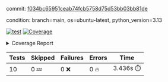 commit: [f034bc65951ceab74fcb5758d75d53bb03bb81de](https://github.com/rcmdnk/hydra-utils/tree/f034bc65951ceab74fcb5758d75d53bb03bb81de)

condition: branch=main, os=ubuntu-latest, python_version=3.13

[![test](https://github.com/rcmdnk/hydra-utils/actions/workflows/test.yml/badge.svg)](https://github.com/rcmdnk/hydra-utils/actions/runs/16584305590)
<a href="https://github.com/rcmdnk/hydra-utils/blob/f034bc65951ceab74fcb5758d75d53bb03bb81de/README.md"><img alt="Coverage" src="https://img.shields.io/badge/Coverage-73%25-yellow.svg" /></a><details><summary>Coverage Report </summary><table><tr><th>File</th><th>Stmts</th><th>Miss</th><th>Cover</th><th>Missing</th></tr><tbody><tr><td colspan="5"><b>src/hydra_utils</b></td></tr><tr><td>&nbsp; &nbsp;<a href="https://github.com/rcmdnk/hydra-utils/blob/f034bc65951ceab74fcb5758d75d53bb03bb81de/src/hydra_utils/utils.py">utils.py</a></td><td>182</td><td>53</td><td>71%</td><td><a href="https://github.com/rcmdnk/hydra-utils/blob/f034bc65951ceab74fcb5758d75d53bb03bb81de/src/hydra_utils/utils.py#L20-L25">20&ndash;25</a>, <a href="https://github.com/rcmdnk/hydra-utils/blob/f034bc65951ceab74fcb5758d75d53bb03bb81de/src/hydra_utils/utils.py#L76-L78">76&ndash;78</a>, <a href="https://github.com/rcmdnk/hydra-utils/blob/f034bc65951ceab74fcb5758d75d53bb03bb81de/src/hydra_utils/utils.py#L84-L85">84&ndash;85</a>, <a href="https://github.com/rcmdnk/hydra-utils/blob/f034bc65951ceab74fcb5758d75d53bb03bb81de/src/hydra_utils/utils.py#L107">107</a>, <a href="https://github.com/rcmdnk/hydra-utils/blob/f034bc65951ceab74fcb5758d75d53bb03bb81de/src/hydra_utils/utils.py#L109">109</a>, <a href="https://github.com/rcmdnk/hydra-utils/blob/f034bc65951ceab74fcb5758d75d53bb03bb81de/src/hydra_utils/utils.py#L133">133</a>, <a href="https://github.com/rcmdnk/hydra-utils/blob/f034bc65951ceab74fcb5758d75d53bb03bb81de/src/hydra_utils/utils.py#L136-L137">136&ndash;137</a>, <a href="https://github.com/rcmdnk/hydra-utils/blob/f034bc65951ceab74fcb5758d75d53bb03bb81de/src/hydra_utils/utils.py#L154-L157">154&ndash;157</a>, <a href="https://github.com/rcmdnk/hydra-utils/blob/f034bc65951ceab74fcb5758d75d53bb03bb81de/src/hydra_utils/utils.py#L159-L160">159&ndash;160</a>, <a href="https://github.com/rcmdnk/hydra-utils/blob/f034bc65951ceab74fcb5758d75d53bb03bb81de/src/hydra_utils/utils.py#L175-L177">175&ndash;177</a>, <a href="https://github.com/rcmdnk/hydra-utils/blob/f034bc65951ceab74fcb5758d75d53bb03bb81de/src/hydra_utils/utils.py#L182-L184">182&ndash;184</a>, <a href="https://github.com/rcmdnk/hydra-utils/blob/f034bc65951ceab74fcb5758d75d53bb03bb81de/src/hydra_utils/utils.py#L197-L200">197&ndash;200</a>, <a href="https://github.com/rcmdnk/hydra-utils/blob/f034bc65951ceab74fcb5758d75d53bb03bb81de/src/hydra_utils/utils.py#L211-L214">211&ndash;214</a>, <a href="https://github.com/rcmdnk/hydra-utils/blob/f034bc65951ceab74fcb5758d75d53bb03bb81de/src/hydra_utils/utils.py#L216">216</a>, <a href="https://github.com/rcmdnk/hydra-utils/blob/f034bc65951ceab74fcb5758d75d53bb03bb81de/src/hydra_utils/utils.py#L241-L253">241&ndash;253</a>, <a href="https://github.com/rcmdnk/hydra-utils/blob/f034bc65951ceab74fcb5758d75d53bb03bb81de/src/hydra_utils/utils.py#L272">272</a>, <a href="https://github.com/rcmdnk/hydra-utils/blob/f034bc65951ceab74fcb5758d75d53bb03bb81de/src/hydra_utils/utils.py#L279">279</a>, <a href="https://github.com/rcmdnk/hydra-utils/blob/f034bc65951ceab74fcb5758d75d53bb03bb81de/src/hydra_utils/utils.py#L304">304</a>, <a href="https://github.com/rcmdnk/hydra-utils/blob/f034bc65951ceab74fcb5758d75d53bb03bb81de/src/hydra_utils/utils.py#L307-L310">307&ndash;310</a>, <a href="https://github.com/rcmdnk/hydra-utils/blob/f034bc65951ceab74fcb5758d75d53bb03bb81de/src/hydra_utils/utils.py#L314">314</a></td></tr><tr><td><b>TOTAL</b></td><td><b>193</b></td><td><b>53</b></td><td><b>73%</b></td><td>&nbsp;</td></tr></tbody></table></details>

| Tests | Skipped | Failures | Errors | Time |
| ----- | ------- | -------- | -------- | ------------------ |
| 10 | 0 :zzz: | 0 :x: | 0 :fire: | 3.436s :stopwatch: |

